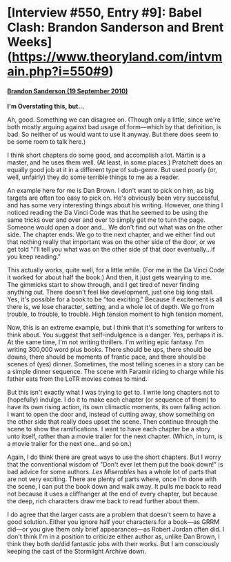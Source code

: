 # [Interview #550, Entry #9]: Babel Clash: Brandon Sanderson and Brent Weeks](https://www.theoryland.com/intvmain.php?i=550#9)

#### [Brandon Sanderson (19 September 2010)](http://bordersblog.com/scifi/2010/09/19/brandon-sanderson-and-brent-weeks/im-overstating-this-but/)

**I'm Overstating this, but...**

Ah, good. Something we can disagree on. (Though only a little, since we're both mostly arguing against bad usage of form—which by that definition, is bad. So neither of us would want to use it anyway. But there does seem to be some room to talk here.)

I think short chapters do some good, and accomplish a lot. Martin is a master, and he uses them well. (At least, in some places.) Pratchett does an equally good job at it in a different type of sub-genre. But used poorly (or, well, unfairly) they do some terrible things to me as a reader.

An example here for me is Dan Brown. I don't want to pick on him, as big targets are often too easy to pick on. He's obviously been very successful, and has some very interesting things about his writing. However, one thing I noticed reading the Da Vinci Code was that he seemed to be using the same tricks over and over and over to simply get me to turn the page. Someone would open a door and... We don't find out what was on the other side. The chapter ends. We go to the next chapter, and we either find out that nothing really that important was on the other side of the door, or we get told "I'll tell you what was on the other side of that door eventually...if you keep reading."

This actually works, quite well, for a little while. (For me in the Da Vinci Code it worked for about half the book.) And then, it just gets wearying to me. The gimmicks start to show through, and I get tired of never finding anything out. There doesn't feel like development, just one big long stall. Yes, it's possible for a book to be "too exciting." Because if excitement is all there is, we lose character, setting, and a whole lot of depth. We go from trouble, to trouble, to trouble. High tension moment to high tension moment.

Now, this is an extreme example, but I think that it's something for writers to think about. You suggest that self-indulgence is a danger. Yes, perhaps it is. At the same time, I'm not writing thrillers. I'm writing epic fantasy. I'm writing 300,000 word plus books. There should be ups, there should be downs, there should be moments of frantic pace, and there should be scenes of (yes) dinner. Sometimes, the most telling scenes in a story can be a simple dinner sequence. The scene with Faramir riding to charge while his father eats from the LoTR movies comes to mind.

But this isn't exactly what I was trying to get to. I write long chapters not to (hopefully) indulge. I do it to make each chapter (or sequence of them) to have its own rising action, its own climactic moments, its own falling action. I want to open the door and, instead of cutting away, show something on the other side that really does upset the scene. Then continue through the scene to show the ramifications. I want to have each chapter be a story unto itself, rather than a movie trailer for the next chapter. (Which, in turn, is a movie trailer for the next one...and so on.)

Again, I do think there are great ways to use the short chapters. But I worry that the conventional wisdom of "Don't ever let them put the book down!" is bad advice for some authors.
*Les Miserables*
has a whole lot of parts that are not very exciting. There are plenty of parts where, once I'm done with the scene, I can put the book down and walk away. It pulls me back to read not because it uses a cliffhanger at the end of every chapter, but because the deep, rich characters draw me back to read further about them.

I do agree that the larger casts are a problem that doesn't seem to have a good solution. Either you ignore half your characters for a book—as GRRM did—or you give them only brief appearances—as Robert Jordan often did. I don't think I'm in a position to criticize either author as, unlike Dan Brown, I think they both do/did fantastic jobs with their works. But I am consciously keeping the cast of the Stormlight Archive down.


